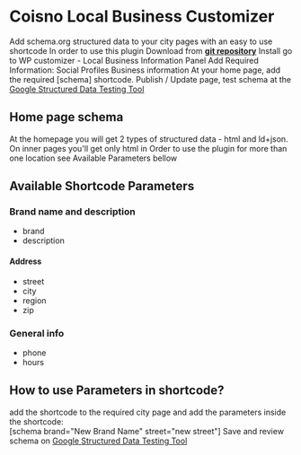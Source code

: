 # Coisno Local Business Customizer
Add schema.org structured data to your city pages with an easy to use shortcode
In order to use this plugin Download from <b>[git repository](https://github.com/coinso/coinso-local-business-customizer)</b>
Install
go to WP customizer - Local Business Information Panel
Add Required Information:
Social Profiles
Business information
At your home page, add the required [schema] shortcode.
Publish / Update page, test schema at the [Google Structured Data Testing Tool](https://search.google.com/structured-data/testing-tool/u/0/)
## Home page schema
At the homepage you will get 2 types of structured data - html and ld+json.
On inner pages you'll get only html
in Order to use the plugin for more than one location see Available Parameters bellow
## Available Shortcode Parameters
### Brand name and description
* brand
* description
#### Address
* street
* city
* region
* zip
### General info
* phone
* hours

## How to use Parameters in shortcode?

add the shortcode to the required city page and add the parameters inside the shortcode:<br/>
[schema brand="New Brand Name" street="new street"]
Save and review schema on [Google Structured Data Testing Tool](https://search.google.com/structured-data/testing-tool/u/0/)
